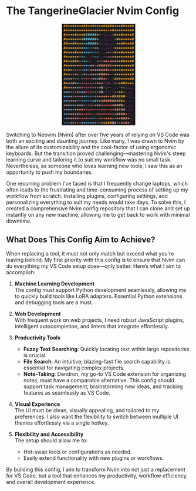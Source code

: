 # The TangerineGlacier Nvim Config

<p align="center">
  <img src="image.png" alt="alt text" width="200">
</p>



Switching to Neovim (Nvim) after over five years of relying on VS Code was both an exciting and daunting journey. Like many, I was drawn to Nvim by the allure of its customizability and the cool-factor of using ergonomic keyboards. But the transition proved challenging—mastering Nvim's steep learning curve and tailoring it to suit my workflow was no small task. Nevertheless, as someone who loves learning new tools, I saw this as an opportunity to push my boundaries.

One recurring problem I’ve faced is that I frequently change laptops, which often leads to the frustrating and time-consuming process of setting up my workflow from scratch. Installing plugins, configuring settings, and personalizing everything to suit my needs would take days. To solve this, I created a comprehensive Nvim config repository that I can clone and set up instantly on any new machine, allowing me to get back to work with minimal downtime.

## What Does This Config Aim to Achieve?

When replacing a tool, it must not only match but exceed what you're leaving behind. My first priority with this config is to ensure that Nvim can do everything my VS Code setup does—only better. Here’s what I aim to accomplish:

1. **Machine Learning Development**  
   The config must support Python development seamlessly, allowing me to quickly build tools like LoRA adapters. Essential Python extensions and debugging tools are a must.

2. **Web Development**  
   With frequent work on web projects, I need robust JavaScript plugins, intelligent autocompletion, and linters that integrate effortlessly.

3. **Productivity Tools**  
   - **Fuzzy Text Searching**: Quickly locating text within large repositories is crucial.  
   - **File Search**: An intuitive, blazing-fast file search capability is essential for navigating complex projects.  
   - **Note-Taking**: Dendron, my go-to VS Code extension for organizing notes, must have a comparable alternative. This config should support task management, brainstorming new ideas, and tracking features as seamlessly as VS Code.  

4. **Visual Experience**  
   The UI must be clean, visually appealing, and tailored to my preferences. I also want the flexibility to switch between multiple UI themes effortlessly via a single hotkey.

5. **Flexibility and Accessibility**  
   The setup should allow me to:
   - Hot-swap tools or configurations as needed.  
   - Easily extend functionality with new plugins or workflows.  

By building this config, I aim to transform Nvim into not just a replacement for VS Code, but a tool that enhances my productivity, workflow efficiency, and overall development experience.